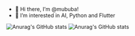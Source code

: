 - 👋 Hi there, I’m @mububa!
- 👀 I’m interested in AI, Python and Flutter

![Anurag's GitHub stats](https://github-readme-stats.vercel.app/api?username=mububa&show_icons=true&theme=radical)
![Anurag's GitHub stats](https://github-readme-stats.vercel.app/api?username=mububa&show_icons=true)

<!---
mububa/mububa is a ✨ special ✨ repository because its `README.md` (this file) appears on your GitHub profile.
You can click the Preview link to take a look at your changes.
--->
